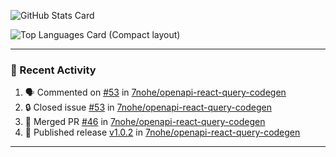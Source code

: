 ![GitHub Stats Card](https://github-readme-stats.vercel.app/api?username=7nohe&count_private=true&theme=react)

![Top Languages Card (Compact layout)](https://github-readme-stats.vercel.app/api/top-langs/?username=7nohe&layout=compact&theme=react)

---

### :koala: Recent Activity

<!--START_SECTION:activity-->
1. 🗣 Commented on [#53](https://github.com/7nohe/openapi-react-query-codegen/issues/53#issuecomment-2047914236) in [7nohe/openapi-react-query-codegen](https://github.com/7nohe/openapi-react-query-codegen)
2. 🔒 Closed issue [#53](https://github.com/7nohe/openapi-react-query-codegen/issues/53) in [7nohe/openapi-react-query-codegen](https://github.com/7nohe/openapi-react-query-codegen)
3. 🎉 Merged PR [#46](https://github.com/7nohe/openapi-react-query-codegen/pull/46) in [7nohe/openapi-react-query-codegen](https://github.com/7nohe/openapi-react-query-codegen)
4. 🚀 Published release [v1.0.2](https://github.com/7nohe/openapi-react-query-codegen/releases/tag/v1.0.2) in [7nohe/openapi-react-query-codegen](https://github.com/7nohe/openapi-react-query-codegen)
<!--END_SECTION:activity-->

---
